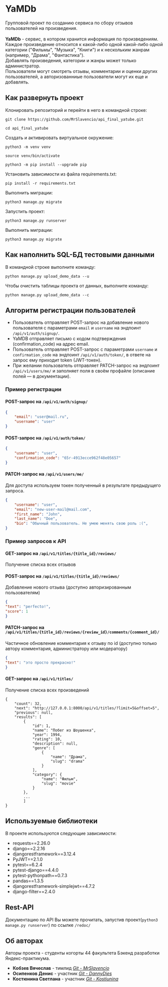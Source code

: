 # YaMDb

Групповой проект по созданию сервиса по сбору отзывов пользователей на произведения.</br></br>
<b>YaMDb</b> - сервис, в котором хранится информация по произведениям.</br>
Каждое произведение относится к какой-либо одной какой-либо одной категории ("Фильмы", "Музыка", "Книги") и к нескольким жанрам (например, "Драма", "Фантастика").</br>
Добавлять произведения, категории и жанры может только администратор.</br>
Пользователи могут смотреть отзывы, комментарии и оценки других пользователей, а авторизованниые пользователи могут их еще и добавлять.

## Как развернуть проект

Клонировать репозиторий и перейти в него в командной строке:

```
git clone https://github.com/MrSlavencio/api_final_yatube.git
```

```
cd api_final_yatube
```

Cоздать и активировать виртуальное окружение:

```
python3 -m venv venv
```

```
source venv/bin/activate
```

```
python3 -m pip install --upgrade pip
```

Установить зависимости из файла requirements.txt:

```
pip install -r requirements.txt
```

Выполнить миграции:

```
python3 manage.py migrate
```

Запустить проект:

```
python3 manage.py runserver
```

Выполнить миграции:

```
python3 manage.py migrate
```

## Как наполнить SQL-БД тестовыми данными
В командной строке выполните команду:

```
python manage.py upload_demo_data --u
```

Чтобы очистить таблицы проекта от данных, выполните команду:

```
python manage.py upload_demo_data --c
```

## Алгоритм регистрации пользователей

- Пользователь отправляет POST-запрос на добавление нового пользователя с параметрами `email` и `username` на эндпоинт `/api/v1/auth/signup/`.
- YaMDB отправляет письмо с кодом подтверждения (confirmation_code) на адрес email.
- Пользователь отправляет POST-запрос с параметрами `username` и `confirmation_code` на эндпоинт `/api/v1/auth/token/`, в ответе на запрос ему приходит token (JWT-токен).
- При желании пользователь отправляет PATCH-запрос на эндпоинт `/api/v1/users/me/` и заполняет поля в своём профайле (описание полей — в документации).

### Пример регистрации
#### POST-запрос на `/api/v1/auth/signup/`
```json
{
    "email": "user@mail.ru",
    "username": "user"
}
```
#### POST-запрос на `/api/v1/auth/token/`
```json
{
    "username": "user",
    "confirmation_code": "65r-4913ecce962f48e05657"
}
```
#### PATCH-запрос на `/api/v1/users/me/`
Для доступа используем токен полученный в результате предыдущего запроса.
```json
{
    "username": "user",
    "email": "new-user-mail@mail.com",
    "first_name": "John",
    "last_name": "Doe",
    "bio": "Обычный пользователь. Не умею менять свою роль :(",
}
```

### Пример запросов к API
#### GET-запрос на `/api/v1/titles/{title_id}/reviews/`
Получение списка всех отзывов
#### POST-запрос на `/api/v1/titles/{title_id}/reviews/`
Добавление нового отзыва (доступно авторизированным пользователям)
```json
{
"text": "perfecto!",
"score": 1
}
```
#### PATCH-запрос на `/api/v1/titles/{title_id}/reviews/{review_id}/comments/{comment_id}/`
Частичное обновление комментария к отзыву по id (доступно только автору комментария, администратору или модератору)
```json
{
"text": "это просто прекрасно!"
}
```
#### GET-запрос на `/api/v1/titles/`
Получение списка всех произведений
```response (json)
{
    "count": 32,
    "next": "http://127.0.0.1:8000/api/v1/titles/?limit=5&offset=5",
    "previous": null,
    "results": [
        {
            "id": 1,
            "name": "Побег из Шоушенка",
            "year": 1994,
            "rating": 10,
            "description": null,
            "genre": [
                {
                    "name": "Драма",
                    "slug": "drama"
                }
            ],
            "category": {
                "name": "Фильм",
                "slug": "movie"
            }
        },
        ...
        ]
}
```

## Используемые библиотеки

В проекте используются следующие зависимости:
* requests==2.26.0
* django==2.2.16
* djangorestframework==3.12.4
* PyJWT==2.1.0
* pytest==6.2.4
* pytest-django==4.4.0
* pytest-pythonpath==0.7.3
* pandas==1.3.5
* djangorestframework-simplejwt==4.7.2
* django-filter==2.4.0

## Rest-API

Документацию по API Вы можете прочитать, запустив проект(```
python3 manage.py runserver
```) по ссылке ```/redoc/```

## Об авторах

Авторы проекта - студенты когорты 44 факультета Бэкенд разработки Яндекс-практикума.</br>
* **Кобзев Вячеслав** - тимлид [*Git - MrSlavencio*](https://github.com/MrSlavencio "MrSlavencio")
* **Осипенков Денис** - участник [*Git - DannyDies*](https://github.com/DannyDies "DannyDies")
* **Костюнина Светлана** - участник [*Git - Kostiunina*](https://github.com/Kostiunina "Kostiunina")

